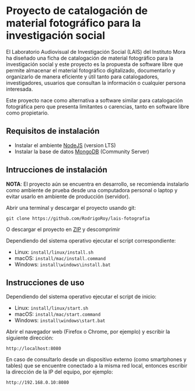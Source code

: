 # Proyecto de catalogación de material fotográfico para la investigación social

El Laboratorio Audiovisual de Investigación Social (LAIS) del Instituto Mora ha diseñado una ficha de catalogación de material fotográfico para la investigación social y este proyecto es la propuesta de software libre que permite almacenar el material fotográfico digitalizado, documentarlo y organizarlo de manera eficiente y útil tanto para catalogadores, investigadores, usuarios que consultan la información o cualquier persona interesada.

Este proyecto nace como alternativa a software similar para catalogación fotográfica pero que presenta limitantes o carencias, tanto en software libre como propietario.


## Requisitos de instalación

- Instalar el ambiente [NodeJS](https://nodejs.org) (version LTS)
- Instalar la base de datos [MongoDB](https://www.mongodb.org/) (Community Server)


## Intrucciones de instalación

**NOTA**: El proyecto aún se encuentra en desarrollo, se recomienda instalarlo como ambiente de prueba desde una computadora personal o laptop y evitar usarlo en ambiente de producción (servidor).

Abrir una terminal y descargar el proyecto usando git:
```
git clone https://github.com/RodrigoRoy/lais-fotografia
```
O descargar el proyecto en [ZIP](https://github.com/RodrigoRoy/lais-fotografia/archive/master.zip) y descomprimir

Dependiendo del sistema operativo ejecutar el script correspondiente:
* Linux: `install/linux/install.sh`
* macOS: `install/mac/install.command`
* Windows: `install\windows\install.bat`


## Instrucciones de uso

Dependiendo del sistema operativo ejecutar el script de inicio:
* Linux: `install/linux/start.sh`
* macOS: `install/mac/start.command`
* Windows: `install\windows\start.bat`

Abrir el navegador web (Firefox o Chrome, por ejemplo) y escribir la siguiente dirección:
```
http://localhost:8080
```

En caso de consultarlo desde un dispositivo externo (como smartphones y tables) que se encuentre conectado a la misma red local, entonces escribir la dirección de la IP del equipo, por ejemplo:
```
http://192.168.0.10:8080
```